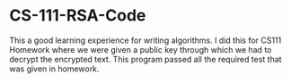 # CS-111-RSA-Code
This a good learning experience for writing algorithms. I did this for CS111 Homework where we were given
a public key through which we had to decrypt the encrypted text. This program passed all the required test
that was given in homework.
